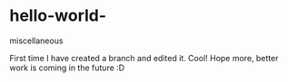 # hello-world-
miscellaneous

First time I have created a branch and edited it. Cool!
Hope more, better work is coming in the future :D
